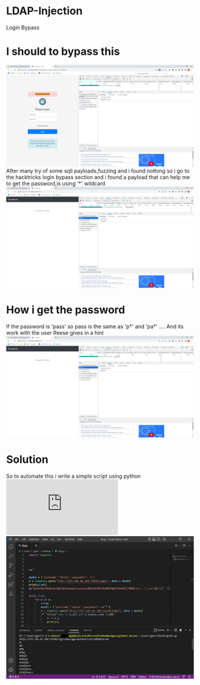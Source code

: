 # LDAP-Injection
Login Bypass


# I should to bypass this
![](https://github.com/b3ng0x/LDAP-Injection/blob/main/1.png?raw=true)
After many try of some sqli payloads,fuzzing and i found nothing so i go to the hacktricks login bypass section and i found a payload that can help me to get the password,is using '*' wildcard
![](https://github.com/b3ng0x/LDAP-Injection/blob/main/3.png)

# How i get the  password
If the password is 'pass' so pass is the same as 'p*' and 'pa*' .... 
And its work with the user Reese gives in a hint
![](https://github.com/b3ng0x/LDAP-Injection/blob/main/4.png?raw=true)
# Solution
So to automate this i write a simple script using python
![Solution](https://github.com/b3ng0x/LDAP-Injection/blob/main/bf.py)
![](https://github.com/b3ng0x/LDAP-Injection/blob/main/5.png?raw=true)
